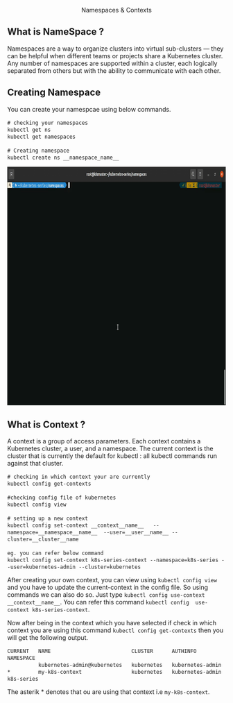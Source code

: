 
<p align="center">
     Namespaces & Contexts
</p>

## What is NameSpace ?
Namespaces are a way to organize clusters into virtual sub-clusters — they can be helpful when different teams or projects share a Kubernetes cluster. Any number of namespaces are supported within a cluster, each logically separated from others but with the ability to communicate with each other.

## Creating Namespace
You can create your namespcae using below commands.
```
# checking your namespaces
kubectl get ns
kubectl get namespaces

# Creating namespace
kubectl create ns __namespace_name__
```

<p align="center">
  <img width="1000" height="550" src="https://github.com/amit17133129/Kubernetes-Series/blob/main/Namespaces&Contexts/Images/namespace.gif?raw=true">
</p>

## What is Context ?
A context is a group of access parameters. Each context contains a Kubernetes cluster, a user, and a namespace. The current context is the cluster that is currently the default for kubectl : all kubectl commands run against that cluster.

```
# checking in which context your are currently
kubectl config get-contexts

#checking config file of kubernetes
kubectl config view

# setting up a new context
kubectl config set-context __context__name__   --namespace=__namespace__name__  --user=__user__name__ --cluster=__cluster__name

eg. you can refer below command
kubectl config set-context k8s-series-context --namespace=k8s-series --user=kubernetes-admin --cluster=kubernetes

```

After creating your own context, you can view using `kubectl config view` and you have to update the current-context in the config file. So using commands we can also do so. Just type `kubectl config use-context __context__name__`. You can refer this command `kubectl config  use-context k8s-series-context`. 

Now after being in the context which you have selected if check in which context you are using this command 
`kubectl config get-contexts` then you will get the following output.

```
CURRENT   NAME                          CLUSTER      AUTHINFO           NAMESPACE
          kubernetes-admin@kubernetes   kubernetes   kubernetes-admin   
*         my-k8s-context                kubernetes   kubernetes-admin   k8s-series
```
The asterik * denotes that ou are using that context i.e `my-k8s-context`. 
